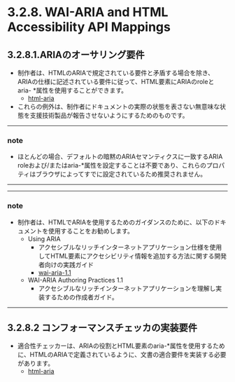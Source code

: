 # 3.2.8. WAI-ARIA and HTML Accessibility API Mappings

## 3.2.8.1.ARIAのオーサリング要件

- 制作者は、HTMLのARIAで規定されている要件と矛盾する場合を除き、ARIAの仕様に記述されている要件に従って、HTML要素にARIAのroleとaria- *属性を使用することができます。
    - [html-aria](https://www.w3.org/TR/html/references.html#biblio-html-aria)
- これらの例外は、制作者にドキュメントの実際の状態を表さない無意味な状態を支援技術製品が報告させないようにするためのものです。

***
### note
- ほとんどの場合、デフォルトの暗黙のARIAセマンティクスに一致するARIA roleおよび/またはaria-*属性を設定することは不要であり、これらのプロパティはブラウザによってすでに設定されているため推奨されません。
***

***
### note
- 制作者は、HTMLでARIAを使用するためのガイダンスのために、以下のドキュメントを使用することをお勧めします。
    - Using ARIA
        - アクセシブルなリッチインターネットアプリケーション仕様を使用してHTML要素にアクセシビリティ情報を追加する方法に関する開発者向けの実践ガイド
        - [wai-aria-1.1](https://www.w3.org/TR/html/references.html#biblio-wai-aria-11)
    - WAI-ARIA Authoring Practices 1.1
        - アクセシブルなリッチインターネットアプリケーションを理解し実装するための作成者ガイド。
***

## 3.2.8.2 コンフォーマンスチェッカの実装要件
- 適合性チェッカーは、ARIAの役割とHTML要素のaria-*属性を使用するために、HTMLのARIAで定義されているように、文書の適合要件を実装する必要があります。
    - [html-aria](https://www.w3.org/TR/html/references.html#biblio-html-aria)

